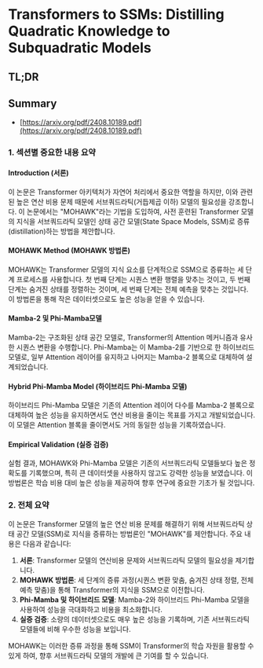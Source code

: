 # Transformers to SSMs: Distilling Quadratic Knowledge to Subquadratic Models
## TL;DR
## Summary
- [https://arxiv.org/pdf/2408.10189.pdf](https://arxiv.org/pdf/2408.10189.pdf)

### 1. 섹션별 중요한 내용 요약

#### Introduction (서론)
이 논문은 Transformer 아키텍처가 자연어 처리에서 중요한 역할을 하지만, 이와 관련된 높은 연산 비용 문제 때문에 서브쿼드라틱(거듭제곱 이하) 모델의 필요성을 강조합니다. 이 논문에서는 "MOHAWK"라는 기법을 도입하여, 사전 훈련된 Transformer 모델의 지식을 서브쿼드라틱 모델인 상태 공간 모델(State Space Models, SSM)로 증류(distillation)하는 방법을 제안합니다.

#### MOHAWK Method (MOHAWK 방법론)
MOHAWK는 Transformer 모델의 지식 요소를 단계적으로 SSM으로 증류하는 세 단계 프로세스를 사용합니다. 첫 번째 단계는 시퀀스 변환 행렬을 맞추는 것이고, 두 번째 단계는 숨겨진 상태를 정렬하는 것이며, 세 번째 단계는 전체 예측을 맞추는 것입니다. 이 방법론을 통해 작은 데이터셋으로도 높은 성능을 얻을 수 있습니다.

#### Mamba-2 및 Phi-Mamba모델
Mamba-2는 구조화된 상태 공간 모델로, Transformer의 Attention 메커니즘과 유사한 시퀀스 변환을 수행합니다. Phi-Mamba는 이 Mamba-2를 기반으로 한 하이브리드 모델로, 일부 Attention 레이어를 유지하고 나머지는 Mamba-2 블록으로 대체하여 설계되었습니다.

#### Hybrid Phi-Mamba Model (하이브리드 Phi-Mamba 모델)
하이브리드 Phi-Mamba 모델은 기존의 Attention 레이어 다수를 Mamba-2 블록으로 대체하여 높은 성능을 유지하면서도 연산 비용을 줄이는 목표를 가지고 개발되었습니다. 이 모델은 Attention 블록을 줄이면서도 거의 동일한 성능을 기록하였습니다.

#### Empirical Validation (실증 검증)
실험 결과, MOHAWK와 Phi-Mamba 모델은 기존의 서브쿼드라틱 모델들보다 높은 정확도를 기록했으며, 특히 큰 데이터셋을 사용하지 않고도 강력한 성능을 보였습니다. 이 방법론은 학습 비용 대비 높은 성능을 제공하여 향후 연구에 중요한 기초가 될 것입니다.

### 2. 전체 요약
이 논문은 Transformer 모델의 높은 연산 비용 문제를 해결하기 위해 서브쿼드라틱 상태 공간 모델(SSM)로 지식을 증류하는 방법론인 "MOHAWK"를 제안합니다. 주요 내용은 다음과 같습니다:

1. **서론**: Transformer 모델의 연산비용 문제와 서브쿼드라틱 모델의 필요성을 제기합니다.
2. **MOHAWK 방법론**: 세 단계의 증류 과정(시퀀스 변환 맞춤, 숨겨진 상태 정렬, 전체 예측 맞춤)을 통해 Transformer의 지식을 SSM으로 이전합니다.
3. **Phi-Mamba 및 하이브리드 모델**: Mamba-2와 하이브리드 Phi-Mamba 모델을 사용하여 성능을 극대화하고 비용을 최소화합니다.
4. **실증 검증**: 소량의 데이터셋으로도 매우 높은 성능을 기록하며, 기존 서브쿼드라틱 모델들에 비해 우수한 성능을 보입니다.

MOHAWK는 이러한 증류 과정을 통해 SSM이 Transformer의 학습 자원을 활용할 수 있게 하여, 향후 서브쿼드라틱 모델의 개발에 큰 기여를 할 수 있습니다.